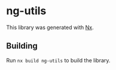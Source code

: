 # ng-utils

This library was generated with [Nx](https://nx.dev).

## Building

Run `nx build ng-utils` to build the library.
